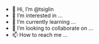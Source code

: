 - 👋 Hi, I’m @tsiglin
- 👀 I’m interested in ...
- 🌱 I’m currently learning ...
- 💞️ I’m looking to collaborate on ...
- 📫 How to reach me ...

<!---
tsiglin/tsiglin is a ✨ special ✨ repository because its `README.md` (this file) appears on your GitHub profile.
You can click the Preview link to take a look at your changes.
--->
